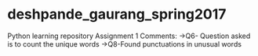 # deshpande_gaurang_spring2017
Python learning repository
Assignment 1 Comments:
->Q6- Question asked is to count the unique words
->Q8-Found punctuations in unusual words
